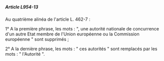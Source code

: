 ##### Article L954-13

Au quatrième alinéa de l'article L. 462-7 :

1° A la première phrase, les mots : ", une autorité nationale de concurrence d'un autre Etat membre de l'Union européenne ou la Commission européenne " sont supprimés ;

2° A la dernière phrase, les mots : " ces autorités " sont remplacés par les mots : " l'Autorité ".

